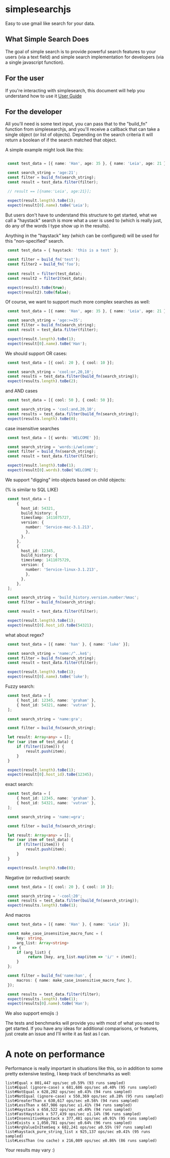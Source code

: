 # simplesearchjs
Easy to use gmail like search for your data.

## What Simple Search Does
The goal of simple search is to provide powerful search features to your users (via a text field) and simple search implementation for developers (via a single javascript function).

## For the user
If you're interacting with simplesearch, this document will help you understand how to use it [User Guide](https://github.com/graham/simplesearchjs/blob/master/user_readme.md)

## For the developer
All you'll need is some text input, you can pass that to the "build_fn" function from simplesearchjs, and you'll receive a callback that can take a single object (or list of objects). Depending on the search criteria it will return a boolean of if the search matched that object.

A simple example might look like this:

```typescript

 const test_data = [{ name: 'Han', age: 35 }, { name: 'Leia', age: 21 }];

 const search_string = 'age:21';
 const filter = build_fn(search_string);
 const result = test_data.filter(filter);

 // result == [{name:'Leia', age:21}];

 expect(result.length).toBe(1);
 expect(result[0].name).toBe('Leia');
```

But users don't have to understand this structure to get started, what we call a "haystack" search is more what a user is used to (which is really just, do any of the words I type show up in the results).

Anything in the "haystack" key (which can be configured) will be used for this "non-specified" search.

```typescript
 const test_data = { haystack: 'this is a test' };
 
 const filter = build_fn('test');
 const filter2 = build_fn('foo');
 
 const result = filter(test_data);
 const result2 = filter2(test_data);

 expect(result).toBe(true);
 expect(result2).toBe(false);
```

Of course, we want to support much more complex searches as well:

```typescript
 const test_data = [{ name: 'Han', age: 35 }, { name: 'Leia', age: 21 }];

 const search_string = 'age:>=35';
 const filter = build_fn(search_string);
 const result = test_data.filter(filter);

 expect(result.length).toBe(1);
 expect(result[0].name).toBe('Han');
```

We should support OR cases:

```typescript
 const test_data = [{ cool: 20 }, { cool: 10 }];

 const search_string = 'cool:or,20,10';
 const results = test_data.filter(build_fn(search_string));
 expect(results.length).toBe(2);
```

and AND cases

```typescript
 const test_data = [{ cool: 50 }, { cool: 50 }];

 const search_string = 'cool:and,20,10';
 const results = test_data.filter(build_fn(search_string));
 expect(results.length).toBe(0);
```

case insensitive searches

```typescript
 const test_data = [{ words: 'WELCOME' }];

 const search_string = 'words:i/welcome';
 const filter = build_fn(search_string);
 const result = test_data.filter(filter);

 expect(result.length).toBe(1);
 expect(result[0].words).toBe('WELCOME');
```

We support "digging" into objects based on child objects:

(% is similar to SQL LIKE)

```typescript
 const test_data = [
     {
       host_id: 54321,
       build_history: {
       timestamp: 1411075727,
       version: {
         number: 'Service-mac-3.1.213',
         },
       },
     },
     {
       host_id: 12345,
       build_history: {
       timestamp: 1411075729,
       version: {
         number: 'Service-linux-3.1.213',
         },
       },
     },
 ];

 const search_string = 'build_history.version.number:%mac';
 const filter = build_fn(search_string);

 const result = test_data.filter(filter);

 expect(result.length).toBe(1);
 expect(result[0].host_id).toBe(54321);
```

what about regex?

```typescript
 const test_data = [{ name: 'han' }, { name: 'luke' }];

 const search_string = 'name:/^..ke$';
 const filter = build_fn(search_string);
 const result = test_data.filter(filter);

 expect(result.length).toBe(1);
 expect(result[0].name).toBe('luke');
```

Fuzzy search:

```typescript
 const test_data = [
     { host_id: 12345, name: 'graham' },
     { host_id: 54321, name: 'vutran' },
 ];

 const search_string = 'name:gra';

 const filter = build_fn(search_string);

 let result: Array<any> = [];
 for (var item of test_data) {
     if (filter([item])) {
         result.push(item);
     }
 }

 expect(result.length).toBe(1);
 expect(result[0].host_id).toBe(12345);
```

exact search:

```typescript
 const test_data = [
     { host_id: 12345, name: 'graham' },
     { host_id: 54321, name: 'vutran' },
 ];

 const search_string = 'name:=gra';

 const filter = build_fn(search_string);

 let result: Array<any> = [];
 for (var item of test_data) {
     if (filter([item])) {
         result.push(item);
     }
 }

 expect(result.length).toBe(0);
```

Negative (or reductive) search:

```typescript
 const test_data = [{ cool: 20 }, { cool: 10 }];

 const search_string = '-cool:20';
 const results = test_data.filter(build_fn(search_string));
 expect(results.length).toBe(1);
```

And macros

```typescript
 const test_data = [{ name: 'Han' }, { name: 'Leia' }];

 const make_case_insensitive_macro_func = (
     key: string,
     arg_list: Array<string>
 ) => {
     if (arg_list) {
          return [key, arg_list.map(item => 'i/' + item)];
     }
 };

 const filter = build_fn('name:han', {
     macros: { name: make_case_insensitive_macro_func },
 });

 const results = test_data.filter(filter);
 expect(results.length).toBe(1);
 expect(results[0].name).toBe('Han');
```

We also support emojis :)

The tests and benchmarks will provide you with most of what you need to get started. If you have any ideas for additional comparisons, or features, just create an issue and I'll write it as fast as I can.

# A note on performance
Performance is really important in situations like this, so in addition to some pretty extensive testing, I keep track of benchmarks as well:

```
list#Equal x 801,447 ops/sec ±0.59% (93 runs sampled)
list#Equal (ignore-case) x 681,686 ops/sec ±0.40% (95 runs sampled)
list#NotEqual x 628,202 ops/sec ±0.43% (94 runs sampled)
list#NotEqual (ignore-case) x 550,369 ops/sec ±0.28% (95 runs sampled)
list#GreaterThan x 630,617 ops/sec ±0.56% (94 runs sampled)
list#LessThan x 667,986 ops/sec ±1.41% (94 runs sampled)
list#Haystack x 658,522 ops/sec ±0.49% (94 runs sampled)
list#FastHaystack x 577,439 ops/sec ±1.14% (96 runs sampled)
list#InsensitiveHaystack x 377,481 ops/sec ±0.91% (95 runs sampled)
list#Exists x 1,050,781 ops/sec ±0.64% (96 runs sampled)
list#ArgValueInItemSeq x 682,241 ops/sec ±0.55% (97 runs sampled)
list#haystack_pure_string_list x 925,137 ops/sec ±0.41% (95 runs sampled)
list#LessThan (no cache) x 216,089 ops/sec ±0.86% (86 runs sampled)
```

Your results may vary :)